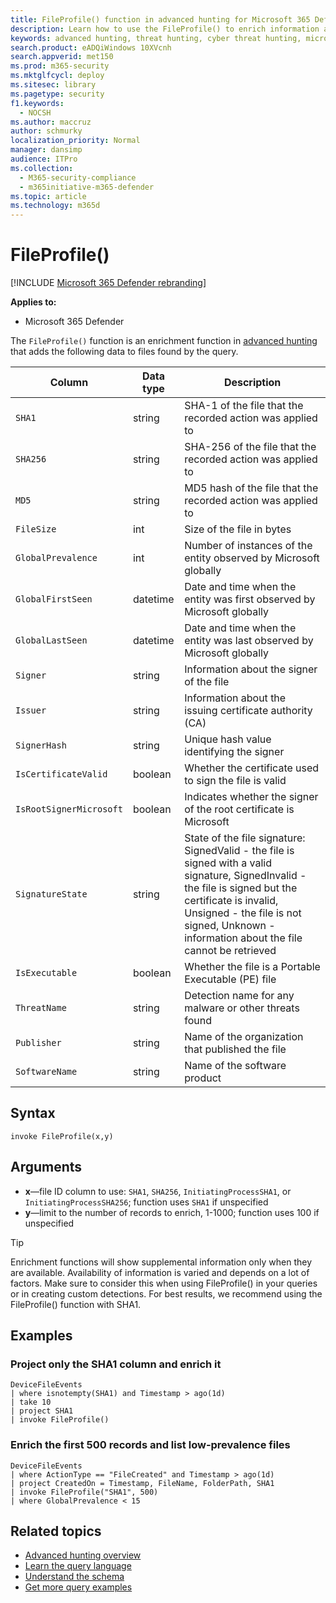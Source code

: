```yaml
---
title: FileProfile() function in advanced hunting for Microsoft 365 Defender
description: Learn how to use the FileProfile() to enrich information about files in your advanced hunting query results
keywords: advanced hunting, threat hunting, cyber threat hunting, microsoft threat protection, microsoft 365, mtp, m365, search, query, telemetry, schema reference, kusto, FileProfile, file profile, function, enrichment
search.product: eADQiWindows 10XVcnh
search.appverid: met150
ms.prod: m365-security
ms.mktglfcycl: deploy
ms.sitesec: library
ms.pagetype: security
f1.keywords: 
  - NOCSH
ms.author: maccruz
author: schmurky
localization_priority: Normal
manager: dansimp
audience: ITPro
ms.collection: 
  - M365-security-compliance
  - m365initiative-m365-defender
ms.topic: article
ms.technology: m365d
---
```


# FileProfile()

[!INCLUDE [Microsoft 365 Defender rebranding](../includes/microsoft-defender.md)]


**Applies to:**
- Microsoft 365 Defender

The `FileProfile()` function is an enrichment function in [advanced hunting](advanced-hunting-overview.md) that adds the following data to files found by the query.

| Column | Data type | Description |
|------------|---------------|-------------|
| `SHA1` | string | SHA-1 of the file that the recorded action was applied to |
| `SHA256` | string | SHA-256 of the file that the recorded action was applied to |
| `MD5` | string | MD5 hash of the file that the recorded action was applied to |
| `FileSize` | int | Size of the file in bytes |
| `GlobalPrevalence` | int | Number of instances of the entity observed by Microsoft globally |
| `GlobalFirstSeen` | datetime | Date and time when the entity was first observed by Microsoft globally |
| `GlobalLastSeen` | datetime | Date and time when the entity was last observed by Microsoft globally |
| `Signer` | string | Information about the signer of the file |
| `Issuer` | string | Information about the issuing certificate authority (CA) |
| `SignerHash` | string | Unique hash value identifying the signer |
| `IsCertificateValid` | boolean | Whether the certificate used to sign the file is valid |
| `IsRootSignerMicrosoft` | boolean | Indicates whether the signer of the root certificate is Microsoft |
| `SignatureState` | string | State of the file signature: SignedValid - the file is signed with a valid signature, SignedInvalid - the file is signed but the certificate is invalid, Unsigned - the file is not signed, Unknown - information about the file cannot be retrieved
| `IsExecutable` | boolean | Whether the file is a Portable Executable (PE) file |
| `ThreatName` | string | Detection name for any malware or other threats found |
| `Publisher` | string | Name of the organization that published the file |
| `SoftwareName` | string | Name of the software product |

## Syntax

```kusto
invoke FileProfile(x,y)
```

## Arguments

- **x**—file ID column to use: `SHA1`, `SHA256`, `InitiatingProcessSHA1`, or `InitiatingProcessSHA256`; function uses `SHA1` if unspecified
- **y**—limit to the number of records to enrich, 1-1000; function uses 100 if unspecified


>[!TIP]
> Enrichment functions will show supplemental information only when they are available. Availability of information is varied and depends on a lot of factors. Make sure to consider this when using FileProfile() in your queries or in creating custom detections. For best results, we recommend using the FileProfile() function with SHA1.

## Examples

### Project only the SHA1 column and enrich it

```kusto
DeviceFileEvents
| where isnotempty(SHA1) and Timestamp > ago(1d)
| take 10
| project SHA1
| invoke FileProfile()
```

### Enrich the first 500 records and list low-prevalence files

```kusto
DeviceFileEvents
| where ActionType == "FileCreated" and Timestamp > ago(1d)
| project CreatedOn = Timestamp, FileName, FolderPath, SHA1
| invoke FileProfile("SHA1", 500) 
| where GlobalPrevalence < 15
```

## Related topics
- [Advanced hunting overview](advanced-hunting-overview.md)
- [Learn the query language](advanced-hunting-query-language.md)
- [Understand the schema](advanced-hunting-schema-tables.md)
- [Get more query examples](advanced-hunting-shared-queries.md)
